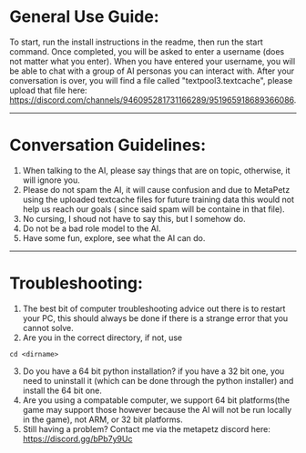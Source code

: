 # General Use Guide:

To start, run the install instructions in the readme, then run the start command. Once completed, you will be asked to enter a username (does not matter what you enter). When you have entered your username, you will be able to chat with a group of AI personas you can interact with. After your conversation is over, you will find a file called "textpool3.textcache", please upload that file here: https://discord.com/channels/946095281731166289/951965918689366086.

--------------------------------------


# Conversation Guidelines:

1. When talking to the AI, please say things that are on topic, otherwise, it will ignore you.
2. Please do not spam the AI, it will cause confusion and due to MetaPetz using the uploaded textcache files for future training data this would not help us reach our goals ( since said spam will be containe in that file).
3. No cursing, I shoud not have to say this, but I somehow do.
4. Do not be a bad role model to the AI.
5. Have some fun, explore, see what the AI can do.

---------------------------------------

# Troubleshooting:

1. The best bit of computer troubleshooting advice out there is to restart your PC, this should always be done if there is a strange error that you cannot solve.
2. Are you in the correct directory, if not, use 
```
cd <dirname>
```
3. Do you have a 64 bit python installation? if you have a 32 bit one, you need to uninstall it (which can be done through the python installer) and install the 64 bit one.
4. Are you using a compatable computer, we support 64 bit platforms(the game may support those however because the AI will not be run locally in the game), not ARM, or 32 bit platforms.
5. Still having a problem? Contact me via the metapetz discord here: https://discord.gg/bPb7y9Uc
